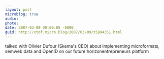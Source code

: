```yaml
---
layout: post
microblog: true
audio: 
photo: 
date: 2007-03-09 00:00:00 -0000
guid: http://xtof.micro.blog/2007/03/09/t5994351.html
---
```

talked with Olivier Dufour (Skema's CEO) about implementing microformats, semweb data and OpenID on our future horizonentrepreneurs platform
